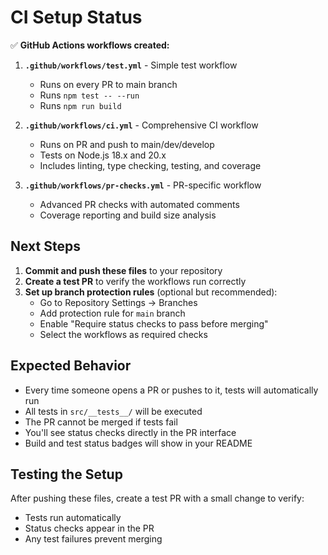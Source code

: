 # CI Setup Status

✅ **GitHub Actions workflows created:**

1. **`.github/workflows/test.yml`** - Simple test workflow
   - Runs on every PR to main branch
   - Runs `npm test -- --run`
   - Runs `npm run build`

2. **`.github/workflows/ci.yml`** - Comprehensive CI workflow  
   - Runs on PR and push to main/dev/develop
   - Tests on Node.js 18.x and 20.x
   - Includes linting, type checking, testing, and coverage

3. **`.github/workflows/pr-checks.yml`** - PR-specific workflow
   - Advanced PR checks with automated comments
   - Coverage reporting and build size analysis

## Next Steps

1. **Commit and push these files** to your repository
2. **Create a test PR** to verify the workflows run correctly
3. **Set up branch protection rules** (optional but recommended):
   - Go to Repository Settings → Branches
   - Add protection rule for `main` branch
   - Enable "Require status checks to pass before merging"
   - Select the workflows as required checks

## Expected Behavior

- Every time someone opens a PR or pushes to it, tests will automatically run
- All tests in `src/__tests__/` will be executed
- The PR cannot be merged if tests fail
- You'll see status checks directly in the PR interface
- Build and test status badges will show in your README

## Testing the Setup

After pushing these files, create a test PR with a small change to verify:
- Tests run automatically
- Status checks appear in the PR
- Any test failures prevent merging

